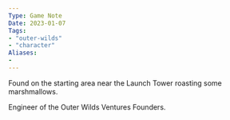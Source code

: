 ```yaml
---
Type: Game Note
Date: 2023-01-07
Tags:
- "outer-wilds"
- "character"
Aliases:
- 
---
```

Found on the starting area near the Launch Tower roasting some marshmallows.

Engineer of the Outer Wilds Ventures Founders.